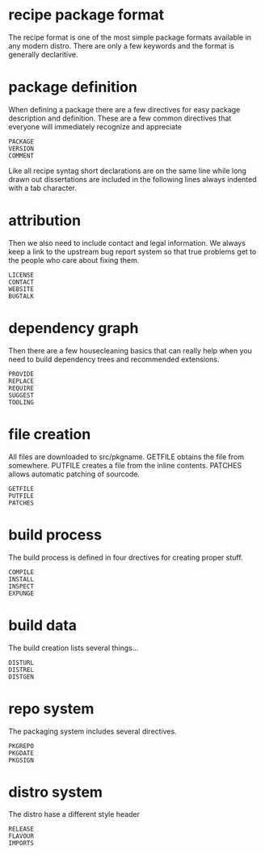 # recipe package format

The recipe format is one of the most simple package formats available
in any modern distro. There are only a few keywords and the format is
generally declaritive.

# package definition

When defining a package there are a few directives for easy package
description and definition. These are a few common directives that
everyone will immediately recognize and appreciate  

	PACKAGE
	VERSION
	COMMENT

Like all recipe syntag short declarations are on the same line while
long drawn out dissertations are included in the following lines always
indented with a tab character.

# attribution	

Then we also need to include contact and legal information. We always
keep a link to the upstream bug report system so that true problems get
to the people who care about fixing them.

	LICENSE
	CONTACT
	WEBSITE
	BUGTALK

# dependency graph
Then there are a few housecleaning basics that can really help when you
need to build dependency trees and recommended extensions.

	PROVIDE
	REPLACE
	REQUIRE
	SUGGEST
	TOOLING

# file creation

All files are downloaded to src/pkgname. GETFILE obtains the file from
somewhere. PUTFILE creates a file from the inline contents. PATCHES
allows automatic patching of sourcode. 

	GETFILE
	PUTFILE
	PATCHES 

# build process

The build process is defined in four drectives for creating proper stuff.

	COMPILE
	INSTALL 
	INSPECT
	EXPUNGE

# build data

The build creation lists several things...

	DISTURL
	DISTREL
	DISTGEN
	
# repo system

The packaging system includes several directives.

	PKGREPO 
	PKGDATE 
	PKGSIGN  

# distro system

The distro hase a different style header

	RELEASE
	FLAVOUR
	IMPORTS 


